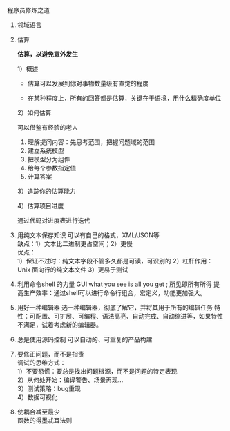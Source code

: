 程序员修炼之道
1. 领域语言

2. 估算  

    **估算，以避免意外发生**

    1）概述

    - 估算可以发展到你对事物数量级有直觉的程度

    - 在某种程度上，所有的回答都是估算，关键在于语境，用什么精确度单位  

    2）如何估算

    可以借鉴有经验的老人

    1. 理解提问内容：先思考范围，把握问题域的范围
    2. 建立系统模型
    3. 把模型分为组件
    4. 给每个参数指定值
    5. 计算答案

    3）追踪你的估算能力

    4）估算项目进度

    通过代码对进度表进行迭代

3. 用纯文本保存知识
可以有自己的格式，XML/JSON等  
缺点：1）文本比二进制更占空间；2）更慢  
优点：  
1）保证不过时：纯文本字段不管多久都是可读，可识别的
2）杠杆作用：Unix 面向行的纯文本文件
3）更易于测试

4. 利用命令shell 的力量
GUI what you see is all you get ; 所见即所有所得
提高生产效率：通过shell可以进行命令行组合，宏定义，功能更加强大。
5. 用好一种编辑器
选一种编辑器，彻底了解它，并将其用于所有的编辑任务
特性：可配置、可扩展、可编程、语法高亮、自动完成、自动缩进等，如果特性不满足，试着考虑新的编辑器。
6. 总是使用源码控制
可以自动的、可重复的产品构建
7. 要修正问题，而不是指责  
调试的思维方式：  
1）不要恐慌：要总是找出问题根源，而不是问题的特定表现  
2）从何处开始：编译警告、场景再现...  
3）测试策略：bug重现  
4）数据可视化
8. 使耦合减至最少  
函数的得墨忒耳法则  


